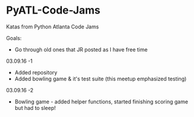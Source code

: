 # PyATL-Code-Jams
Katas from Python Atlanta Code Jams

Goals:
- Go through old ones that JR posted as I have free time

03.09.16 -1
- Added repository
- Added bowling game & it's test suite (this meetup emphasized testing)

03.09.16 -2
- Bowling game - added helper functions, started finishing scoring game but had to sleep!
